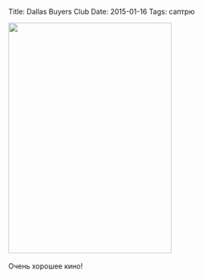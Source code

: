 Title: Dallas Buyers Club
Date: 2015-01-16
Tags: саптрю

<div class="text"><img src="https://dl.dropboxusercontent.com/u/140528/site/dallas-buyers-club.jpg" width="325" height="460" /><br /><br />
Очень хорошее кино!</div>
